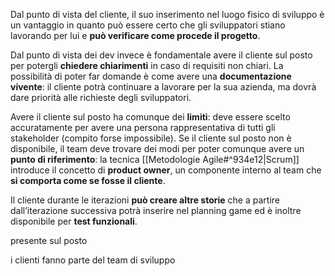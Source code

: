 Dal punto di vista del cliente, il suo inserimento nel luogo fisico di sviluppo è un vantaggio in quanto può essere certo che gli sviluppatori stiano lavorando per lui e **può verificare come procede il progetto**.

Dal punto di vista dei dev invece è fondamentale avere il cliente sul posto per potergli **chiedere chiarimenti** in caso di requisiti non chiari. La possibilità di poter far domande è come avere una **documentazione vivente**: il cliente potrà continuare a lavorare per la sua azienda, ma dovrà dare priorità alle richieste degli sviluppatori.

Avere il cliente sul posto ha comunque dei **limiti**: deve essere scelto accuratamente per avere una persona rappresentativa di tutti gli stakeholder (compito forse impossibile). Se il cliente sul posto non è disponibile, il team deve trovare dei modi per poter comunque avere un **punto di riferimento**: la tecnica [[Metodologie Agile#^934e12|Scrum]] introduce il concetto di **product owner**, un componente interno al team che **si comporta come se fosse il cliente**.

Il cliente durante le iterazioni **può creare altre storie** che a partire dall’iterazione successiva potrà inserire nel planning game ed è inoltre disponibile per **test funzionali**.

presente sul posto

i clienti fanno parte del team di sviluppo